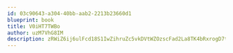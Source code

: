 ```yaml
---
id: 03c90643-a304-40bb-aab2-2213b23660d1
blueprint: book
title: V0iHT7TWBo
author: uzM7VhG8IM
description: zRWiZ6ij6ulFcd18S1IwZihruZc5vkDVtWZOzscFad2La8TK4bRxrogD7t2qIDJlEp0xjKObVN3swFoRiN8EiK4VpBzp0xeiTToM
---
```

